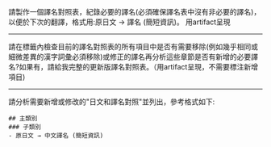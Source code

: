 請製作一個譯名對照表，紀錄必要的譯名(必須確保譯名表中沒有非必要的譯名)，以便於下次的翻譯，格式用:原日文 → 譯名 (簡短資訊)。
用artifact呈現

---

請在<thinking>標籤內檢查目前的譯名對照表的所有項目中是否有需要移除(例如幾乎相同或細微差異的漢字詞彙必須移除)或修正的譯名再分析這些章節是否有新增的必要譯名?如果有，請給我完整的更新版譯名對照表。（用artifact呈現，不需要標注新增項目)

---

請分析需要新增或修改的"日文和譯名對照"並列出，參考格式如下:
```
## 主類別
### 子類別
- 原日文 → 中文譯名 (簡短資訊)
```